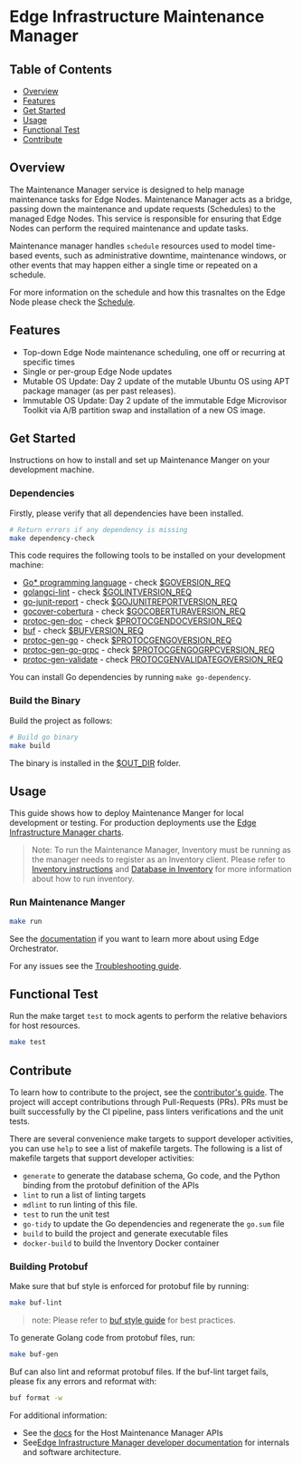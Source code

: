 # Edge Infrastructure Maintenance Manager

## Table of Contents

- [Overview](#overview)
- [Features](#features)
- [Get Started](#get-started)
- [Usage](#usage)
- [Functional Test](#functional-test)
- [Contribute](#contribute)

## Overview

The Maintenance Manager service is designed to help manage maintenance tasks for Edge Nodes.
Maintenance Manager acts as a bridge, passing down the maintenance and update requests (Schedules) to the
managed Edge Nodes. This service is responsible for ensuring that Edge Nodes can perform the required maintenance
and update tasks.

Maintenance manager handles `schedule` resources used to model time-based events, such as administrative downtime,
maintenance windows, or other events that may happen either a single time or repeated on a schedule.

For more information on the schedule and how this trasnaltes on the Edge Node please check
the [Schedule](docs/schedule.md).

## Features

- Top-down Edge Node maintenance scheduling, one off or recurring at specific times
- Single or per-group Edge Node updates
- Mutable OS Update: Day 2 update of the mutable Ubuntu OS using APT package manager (as per past releases).
- Immutable OS Update: Day 2 update of the immutable Edge Microvisor Toolkit via A/B partition swap and installation of a new OS image.

## Get Started

Instructions on how to install and set up Maintenance Manger on your development machine.

### Dependencies

Firstly, please verify that all dependencies have been installed.

```bash
# Return errors if any dependency is missing
make dependency-check
```

This code requires the following tools to be installed on your development machine:

- [Go\* programming language](https://go.dev) - check [$GOVERSION_REQ](../version.mk)
- [golangci-lint](https://github.com/golangci/golangci-lint) - check [$GOLINTVERSION_REQ](../version.mk)
- [go-junit-report](https://github.com/jstemmer/go-junit-report) - check [$GOJUNITREPORTVERSION_REQ](../version.mk)
- [gocover-cobertura](https://github.com/boumenot/gocover-cobertura) - check [$GOCOBERTURAVERSION_REQ](Makefile)
- [protoc-gen-doc](https://github.com/pseudomuto/protoc-gen-doc) - check [$PROTOCGENDOCVERSION_REQ](../version.mk)
- [buf](https://github.com/bufbuild/buf) - check [$BUFVERSION_REQ](../version.mk)
- [protoc-gen-go](https://pkg.go.dev/google.golang.org/protobuf) - check [$PROTOCGENGOVERSION_REQ](../version.mk)
- [protoc-gen-go-grpc](https://pkg.go.dev/google.golang.org/grpc) - check [$PROTOCGENGOGRPCVERSION_REQ](../version.mk)
- [protoc-gen-validate](https://pkg.go.dev/github.com/envoyproxy/protoc-gen-validate) - check [PROTOCGENVALIDATEGOVERSION_REQ](../version.mk)

You can install Go dependencies by running `make go-dependency`.

### Build the Binary

Build the project as follows:

```bash
# Build go binary
make build
```

The binary is installed in the [$OUT_DIR](../common.mk) folder.

## Usage

This guide shows how to deploy Maintenance Manger for local development or testing.
For production deployments use the [Edge Infrastructure Manager charts][inframanager-charts].

> Note: To run the Maintenance Manager, Inventory must be running as the manager needs to register as an Inventory client.
> Please refer to [Inventory instructions](https://github.com/open-edge-platform/infra-core/tree/main/inventory#usage)
> and [Database in Inventory](https://github.com/open-edge-platform/infra-core/blob/main/inventory/docs/database.md)
> for more information about how to run inventory.

### Run Maintenance Manger

```bash
make run
```

See the [documentation][user-guide-url] if you want to learn more about using Edge Orchestrator.

For any issues see the [Troubleshooting guide][troubleshooting-url].

## Functional Test

Run the make target `test` to mock agents to perform the relative behaviors for host resources.

```bash
make test
```

## Contribute

To learn how to contribute to the project, see the [contributor's guide][contributors-guide-url]. The project will
accept contributions through Pull-Requests (PRs). PRs must be built successfully by the CI pipeline, pass linters
verifications and the unit tests.

There are several convenience make targets to support developer activities, you can use `help` to see a list of makefile
targets. The following is a list of makefile targets that support developer activities:

- `generate` to generate the database schema, Go code, and the Python binding from the protobuf definition of the APIs
- `lint` to run a list of linting targets
- `mdlint` to run linting of this file.
- `test` to run the unit test
- `go-tidy` to update the Go dependencies and regenerate the `go.sum` file
- `build` to build the project and generate executable files
- `docker-build` to build the Inventory Docker container

### Building Protobuf

Make sure that buf style is enforced for protobuf file by running:

```bash
make buf-lint
```

> note: Please refer to [buf style guide](https://docs.buf.build/best-practices/style-guide) for best practices.

To generate Golang code from protobuf files, run:

```bash
make buf-gen
```

Buf can also lint and reformat protobuf files. If the buf-lint target fails, please fix any errors and reformat with:

```bash
buf format -w
```

For additional information:

- See the [docs](docs/api/maintmgr.md) for the Host Maintenance Manager APIs
- See[Edge Infrastructure Manager developer documentation][inframanager-dev-guide-url] for internals and
  software architecture.

[user-guide-url]: https://docs.openedgeplatform.intel.com/edge-manage-docs/main/user_guide/get_started_guide/index.html
[inframanager-dev-guide-url]: https://docs.openedgeplatform.intel.com/edge-manage-docs/main/developer_guide/infra_manager/index.html
[contributors-guide-url]: https://docs.openedgeplatform.intel.com/edge-manage-docs/main/developer_guide/contributor_guide/index.html
[troubleshooting-url]: https://docs.openedgeplatform.intel.com/edge-manage-docs/main/user_guide/troubleshooting/index.html
[inframanager-charts]: https://github.com/open-edge-platform/infra-charts

